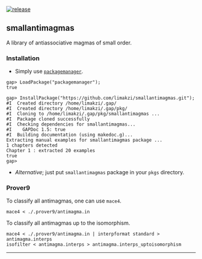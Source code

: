 [![release](https://github.com/limakzi/smallantimagmas/actions/workflows/release-bump.yaml/badge.svg)](https://github.com/limakzi/smallantimagmas/actions/workflows/release-bump.yaml)

## smallantimagmas

A library of antiassociative magmas of small order.


### Installation

* Simply use [`packagemanager`](1).

```
gap> LoadPackage("packagemanager");
true

gap> InstallPackage("https://github.com/limakzi/smallantimagmas.git");
#I  Created directory /home/limakzi/.gap/
#I  Created directory /home/limakzi/.gap/pkg/
#I  Cloning to /home/limakzi/.gap/pkg/smallantimagmas ...
#I  Package cloned successfully
#I  Checking dependencies for smallantimagmas...
#I    GAPDoc 1.5: true
#I  Building documentation (using makedoc.g)...
Extracting manual examples for smallantimagmas package ...
1 chapters detected
Chapter 1 : extracted 20 examples
true
gap> 
```

* _Alternative_; just put `smallantimagmas` package in your `pkgs` directory.


### Prover9

To classify all antimagmas, one can use `mace4`.

```
mace4 < ./.prover9/antimagma.in
```

To classify all antimagmas up to the isomorphism.

```
mace4 < ./.prover9/antimagma.in | interpformat standard > antimagma.interps
isofilter < antimagma.interps > antimagma.interps_uptoisomorphism
```

---

[1]: https://github.com/gap-packages/PackageManager